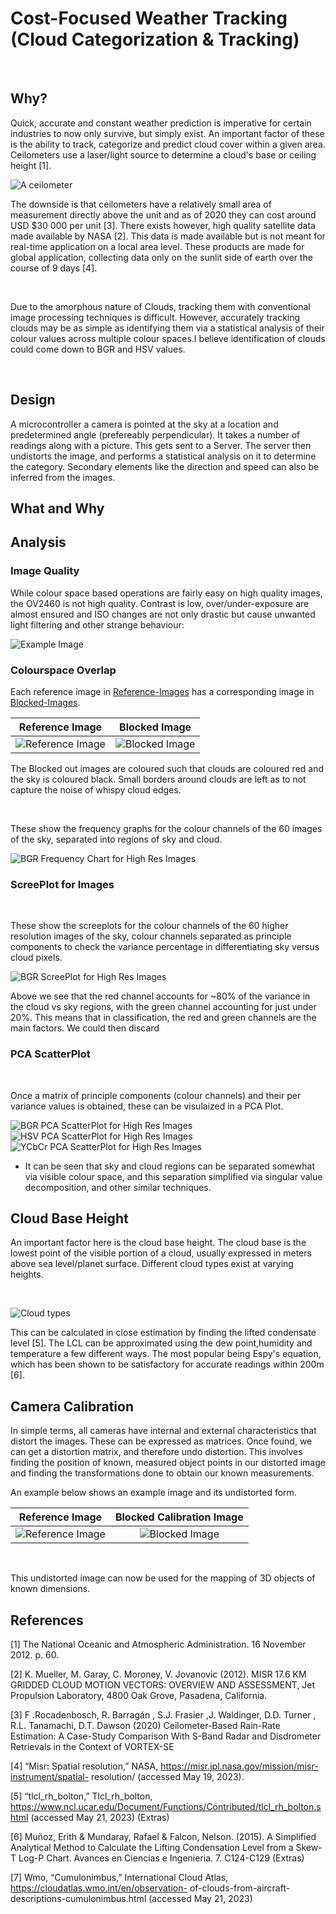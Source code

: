 # Cost-Focused Weather Tracking (Cloud Categorization & Tracking) 

<br>

## Why?

Quick, accurate and constant weather prediction is imperative for certain industries to now only survive, but simply exist. An important factor of these is the ability to track, categorize and predict cloud cover within a given area. Ceilometers use a laser/light source to determine a cloud's base or ceiling height [1]. 

![A ceilometer](images/ceilometer.jpg)

The downside is that ceilometers have a relatively small area of measurement directly above the unit and as of 2020 they can cost around USD $30 000 per unit [3].
There exists however, high quality satellite data made available by NASA [2]. This data is made available but is not meant for real-time application on a local area level. These products are made for global application, collecting data only on the sunlit side of earth over the course of 9 days [4].

<br>

Due to the amorphous nature of Clouds, tracking them with conventional image processing techniques is difficult.
However, accurately tracking clouds may be as simple as identifying them via a statistical analysis of their colour values across multiple colour spaces.I believe identification of clouds could come down to BGR and HSV values.

<br>

## Design

A microcontroller a camera is pointed at the sky at a location and predetermined angle (prefereably perpendicular). It takes a number of readings along with a picture. This gets sent to a Server.
The server then undistorts the image, and performs a statistical analysis on it to determine the category.
Secondary elements like the direction and speed can also be inferred from the images.


## What and Why

## Analysis

### Image Quality 
While colour space based operations are fairly easy on high quality images, the OV2460 is not high quality. Contrast is low, over/under-exposure are almost ensured and ISO changes are not only drastic but cause unwanted light filtering and other strange behaviour:

![Example Image](images\reference_ov2640\Image20.png)

### Colourspace Overlap

Each reference image in [Reference-Images](images/reference_ov2640/) has a corresponding image in [Blocked-Images](images/reference_ov2640/).

Reference Image            |  Blocked Image
:-------------------------:|:-------------------------:
![Reference Image](images\reference_dslr\Image20.png)  |  ![Blocked Image](images\blocked_dslr\Image20.png)

The Blocked out images are coloured such that clouds are coloured red and the sky is coloured black. Small borders around clouds are left as to not capture the noise of whispy cloud edges.

<br>

These show the frequency graphs for the colour channels of the 60 images of the sky, separated into regions of sky and cloud.

![BGR Frequency Chart for High Res Images](Graphs/old/BGRBarGraph.png "BGR Frequency Chart for High Res Images")

### ScreePlot for Images
<br>

These show the screeplots for the colour channels of the 60 higher resolution images of the sky, colour channels separated as principle components to check the variance percentage in differentiating sky versus cloud pixels.

![BGR ScreePlot for High Res Images](Graphs/old/BGRScree.png "BGR ScreePlot for High Res Images")

Above we see that the red channel accounts for ~80% of the variance in the cloud vs sky regions, with the green channel accounting for just under 20%. This means that in classification, the red and green channels are the main factors. We could then discard  

### PCA ScatterPlot
<br>

Once a matrix of principle components (colour channels) and their per variance values is obtained, these can be visulaized in a PCA Plot.
<br>

![BGR PCA ScatterPlot for High Res Images](Graphs/new_pca_dslr_rgb.png "BGR PCA ScatterPlot for High Res Images")
![HSV PCA ScatterPlot for High Res Images](Graphs/new_pca_dslr_hsv.png "HSV PCA ScatterPlot for High Res Images")
![YCbCr PCA ScatterPlot for High Res Images](Graphs/new_pca_dslr_YCbCr.png "YCbCr PCA ScatterPlot for High Res Images")

- It can be seen that sky and cloud regions can be separated somewhat via visible colour space, and this separation simplified via singular value decomposition, and other similar techniques.

## Cloud Base Height

An important factor here is the cloud base height. The cloud base is the lowest point of the visible portion of a cloud, usually expressed in meters above sea level/planet surface. Different cloud types exist at varying heights.

<br>

![Cloud types](images/cloud_types.jpg)

This can be calculated in close estimation by finding the lifted condensate level [5]. The LCL can be approximated using the dew point,humidity and temperature a few different ways. The most popular being Espy's equation, which has been shown to be satisfactory for accurate readings within 200m [6].


## Camera Calibration

In simple terms, all cameras have internal and external characteristics that distort the images. These can be expressed as matrices. Once found, we can get a distortion matrix, and therefore undo distortion. This involves finding the position of known, measured object points in our distorted image and finding the transformations done to obtain our known measurements. 

An example below shows an example image and its undistorted form.

Reference Image           |  Blocked Calibration Image
:-------------------------:|:-------------------------:
![Reference Image](src/calibration_images/hand.jpg)  |  ![Blocked Image](src/calibration_images/undistorted_hand.png)

<br>

This undistorted image can now be used for the mapping of 3D objects of known dimensions.



## References

[1] The National Oceanic and Atmospheric Administration. 16 November 2012. p. 60.

[2] K. Mueller, M. Garay, C. Moroney, V. Jovanovic (2012). MISR 17.6 KM GRIDDED CLOUD
MOTION VECTORS: OVERVIEW AND ASSESSMENT, Jet Propulsion Laboratory, 4800 Oak
Grove, Pasadena, California.

[3] F .Rocadenbosch, R. Barragán , S.J. Frasier ,J. Waldinger, D.D. Turner , R.L. Tanamachi,
D.T. Dawson (2020) Ceilometer-Based Rain-Rate Estimation: A Case-Study Comparison With
S-Band Radar and Disdrometer Retrievals in the Context of VORTEX-SE

[4] “Misr: Spatial resolution,” NASA, https://misr.jpl.nasa.gov/mission/misr-instrument/spatial-
resolution/ (accessed May 19, 2023).

[5] “tlcl_rh_bolton,” Tlcl_rh_bolton,
https://www.ncl.ucar.edu/Document/Functions/Contributed/tlcl_rh_bolton.shtml (accessed May
21, 2023) (Extras)

[6] Muñoz, Erith & Mundaray, Rafael & Falcon, Nelson. (2015). A Simplified Analytical Method
to Calculate the Lifting Condensation Level from a Skew-T Log-P Chart. Avances en Ciencias e
Ingenieria. 7. C124-C129 (Extras)

[7] Wmo, “Cumulonimbus,” International Cloud Atlas, https://cloudatlas.wmo.int/en/observation-
of-clouds-from-aircraft-descriptions-cumulonimbus.html (accessed May 21, 2023)

